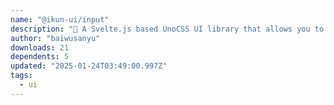 ```yaml
---
name: "@ikun-ui/input"
description: "🐔 A Svelte.js based UnoCSS UI library that allows you to make websites"
author: "baiwusanyu"
downloads: 21
dependents: 5
updated: "2025-01-24T03:49:00.997Z"
tags: 
  - ui
---
```

